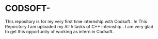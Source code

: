 # CODSOFT-
This repository is for my very first time internship with Codsoft .
In This Repository I am uploaded my All 5 tasks 
of C++ internship..
I am very glad to get this opportunity of working as intern in Codsoft..

